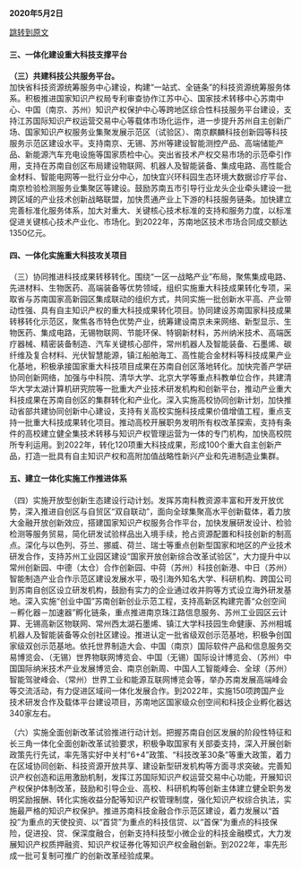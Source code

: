 **2020年5月2日**

[跳转到原文](https://www.jiangsu.gov.cn/art/2020/5/13/art_46143_9113557.html)  
#### 三、一体化建设重大科技支撑平台  
**（三）共建科技公共服务平台。**  
加快省科技资源统筹服务中心建设，构建“一站式、全链条”的科技资源统筹服务体系。积极推进国家知识产权局专利审查协作江苏中心、国家技术转移中心苏南中心、中国（南京、苏州）知识产权保护中心等跨地区综合性科技服务平台建设，支持江苏国际知识产权运营交易中心等载体市场化运作，进一步提升苏州自主创新广场、国家知识产权服务业集聚发展示范区（试验区）、南京麒麟科技创新园等科技服务示范区建设水平。支持南京、无锡、苏州等建设智能测控产品、高端储能产品、新能源汽车充电设施等国家质检中心。突出省技术产权交易市场的示范牵引作用，支持在苏南自创区布局建设物联网、机器人及智能装备、集成电路、高性能合金材料、智能电网等一批行业分中心，加快宜兴环科园生态环境大数据诊疗平台、南京检验检测服务业集聚区等建设。鼓励苏南五市引导行业龙头企业牵头建设一批跨区域的产业技术创新战略联盟，加快贯通产业上下游的科技服务链条。加快建立完善标准化服务体系，加大对重大、关键核心技术标准的支持和服务力度，以标准促进关键核心技术产业化、市场化。到2022年，苏南地区技术市场合同成交额达1350亿元。

#### 四、一体化实施重大科技攻关项目  
（三）协同推进科技成果转移转化。围绕“一区一战略产业”布局，聚焦集成电路、先进材料、生物医药、高端装备等优势领域，组织实施重大科技成果转化专项，采取省与苏南国家高新园区集成联动的组织方式，共同实施一批创新水平高、产业带动性强、具有自主知识产权的重大科技成果转化项目。协同建设苏南国家科技成果转移转化示范区，聚焦各市特色优势产业，统筹建设南京未来网络、新型显示、生物医药、集成电路，无锡物联网、节能环保、特钢新材料，苏州纳米技术、高端医疗器械、精密装备制造、汽车关键核心部件，常州机器人及智能装备、石墨烯、碳纤维及复合材料、光伏智慧能源，镇江船舶海工、高性能合金材料等科技成果产业化基地，积极承接国家重大科技项目成果在苏南自创区落地转化。加快完善产学研协同创新网络，加强与中科院、清华大学、北京大学等重点科教单位合作，共建清华大学太湖计算机研究院等一批重大产业技术研发机构和创新平台，推动产业重大科技成果在苏南自创区的集群转化和产业化。深入实施高校协同创新计划，加快推动省部共建协同创新中心建设，支持有关高校实施科技成果价值增值工程，重点支持一批重大科技成果转化项目。推动高校开展职务发明所有权改革探索，支持有条件的高校建立健全集技术转移与知识产权管理运营为一体的专门机构，加快高校院所专利运用。到2022年，转化120项重大科技成果，形成100个重大自主创新产品，打造一批具有自主知识产权和高附加值战略性新兴产业和先进制造业集群。

#### 五、建立一体化实施工作推进体系  
（四）实施开放型创新生态建设行动计划。发挥苏南科教资源丰富和开发开放优势，深入推进自创区与自贸区“双自联动”，面向全球集聚高水平创新载体，着力放大金融开放创新效应，搭建国家知识产权服务合作平台，加快发展研发设计、检验检测等服务贸易，简化研发试验样品出入境手续，抢占资源配置和科技创新的制高点。深化与以色列、芬兰、挪威、荷兰、瑞士等重点创新型国家和地区的产业技术研发合作，支持苏州工业园区建设“国家开放创新综合改革试验区”，大力提升中以常州创新园、中德（太仓）合作创新园、中荷（苏州）科技创新港、中日（苏州）智能制造产业合作示范区建设发展水平，吸引海外知名大学、科研机构、跨国公司到苏南自创区设立研发机构，鼓励有实力的企业通过收并购等方式设立海外研发基地。深入实施“创业中国”苏南创新创业示范工程，支持高新区构建完善“众创空间－孵化器－加速器”孵化链条，重点推进南京珠江路信息服务、苏州工业园区云计算、无锡高新区物联网、常州西太湖石墨烯、镇江大学科技园生命健康、苏州相城机器人及智能装备等众创社区建设。推进认定一批省级双创示范基地，积极争创国家级双创示范基地。依托世界制造大会、中国（南京）国际软件产品和信息服务交易博览会、（无锡）世界物联网博览会、中国（无锡）国际设计博览会、（苏州）中国国际纳米技术产业发展博览会、南京创新周、中国人工智能峰会、全球（苏州）智能驾驶峰会、（常州）世界工业和能源互联网博览会等，举办苏南发展高端峰会等交流活动，有力促进区域间一体化发展合作。到2022年，实施150项跨国产业技术研发合作及载体平台建设项目，苏南地区国家级众创空间和科技企业孵化器达340家左右。

（六）实施全面创新改革试验推进行动计划。把握苏南自创区发展的阶段性特征和长三角一体化全面创新改革试验要求，积极争取国家有关部委支持，深入开展创新政策先行先试，率先落实好中关村“6+4”政策、“科技改革30条”等重大政策，着力在区域协同创新、科技资源开放共享、建设新型研发机构等方面寻求突破。完善知识产权创造和运用激励机制，发挥江苏国际知识产权运营交易中心功能，开展知识产权保护体制改革，鼓励和引导企业、高校、科研机构等创新主体建立健全职务发明奖励报酬、转化实施收益分配等知识产权管理制度，强化知识产权综合执法，实施最严格的知识产权保护。推进苏南科技金融合作示范区建设，着力发展以“首投”为重点的天使投资、以“首贷”为重点的科技信贷、以“首保”为重点的科技保险，促进投、贷、保深度融合，创新支持科技型小微企业的科技金融模式，大力发展知识产权质押融资、知识产权证券化等知识产权金融创新。到2022年，率先形成一批可复制可推广的创新改革经验成果。
